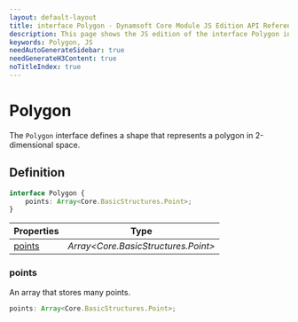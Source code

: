 ```yaml
---
layout: default-layout
title: interface Polygon - Dynamsoft Core Module JS Edition API Reference
description: This page shows the JS edition of the interface Polygon in Dynamsoft Core Module.
keywords: Polygon, JS
needAutoGenerateSidebar: true
needGenerateH3Content: true
noTitleIndex: true
---
```


# Polygon

The `Polygon` interface defines a shape that represents a polygon in 2-dimensional space.

## Definition

```typescript
interface Polygon {
    points: Array<Core.BasicStructures.Point>;
}
```

| Properties | Type |
|---------- | ---- |
| [points](#points) | *Array\<Core.BasicStructures.Point>* |

### points

An array that stores many points.

```typescript
points: Array<Core.BasicStructures.Point>;
```
